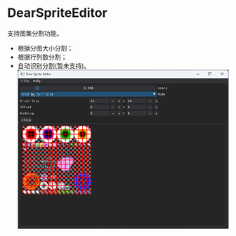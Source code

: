 # DearSpriteEditor
支持图集分割功能。
* 根据分图大小分割；
* 根据行列数分割；
* 自动识别分割(暂未支持)。
![assets\example.png](assets/example.png)